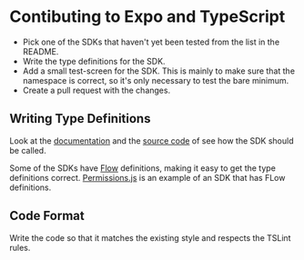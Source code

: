 # Contibuting to Expo and TypeScript

* Pick one of the SDKs that haven't yet been tested from the list in the README.
* Write the type definitions for the SDK.
* Add a small test-screen for the SDK. This is mainly to make sure that the namespace is correct, so it's only necessary to test the bare minimum.
* Create a pull request with the changes.

## Writing Type Definitions

Look at the [documentation](https://docs.expo.io/versions/latest/index.html) and the [source code](https://github.com/expo/expo-sdk/tree/master/src) of see how the SDK should be called.

Some of the SDKs have [Flow](https://flow.org/) definitions, making it easy to get the type definitions correct. [Permissions.js](https://github.com/expo/expo-sdk/blob/master/src/Permissions.js) is an example of an SDK that has FLow definitions.

## Code Format

Write the code so that it matches the existing style and respects the TSLint rules.
